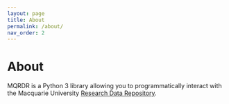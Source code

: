 ```yaml
---
layout: page
title: About
permalink: /about/
nav_order: 2
---
```


# About

MQRDR is a Python 3 library allowing you to programmatically interact with the Macquarie University [Research Data Repository](https://mq.figshare.com).
